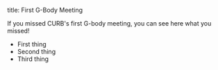title: First G-Body Meeting

If you missed CURB's first G-body meeting, you can see here what you missed!

- First thing
- Second thing
- Third thing
